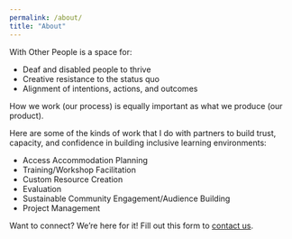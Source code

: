 ```yaml
---
permalink: /about/
title: "About"
---
```


With Other People is a space for:
- Deaf and disabled people to thrive
- Creative resistance to the status quo
- Alignment of intentions, actions, and outcomes

How we work (our process) is equally important as what we produce (our product).

Here are some of the kinds of work that I do with partners to build trust, capacity, and confidence in building inclusive learning environments:
- Access Accommodation Planning
- Training/Workshop Facilitation 
- Custom Resource Creation
- Evaluation
- Sustainable Community Engagement/Audience Building
- Project Management

Want to connect? We’re here for it! Fill out this form to [contact us](https://docs.google.com/forms/d/e/1FAIpQLScYUwz1dyZwHYLtPj62WUYyKYm-JzbmtO6W9y--lScmc1JzGA/viewform?usp=sf_link).
